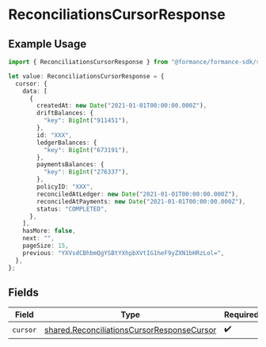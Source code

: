 # ReconciliationsCursorResponse

## Example Usage

```typescript
import { ReconciliationsCursorResponse } from "@formance/formance-sdk/sdk/models/shared";

let value: ReconciliationsCursorResponse = {
  cursor: {
    data: [
      {
        createdAt: new Date("2021-01-01T00:00:00.000Z"),
        driftBalances: {
          "key": BigInt("911451"),
        },
        id: "XXX",
        ledgerBalances: {
          "key": BigInt("673191"),
        },
        paymentsBalances: {
          "key": BigInt("276337"),
        },
        policyID: "XXX",
        reconciledAtLedger: new Date("2021-01-01T00:00:00.000Z"),
        reconciledAtPayments: new Date("2021-01-01T00:00:00.000Z"),
        status: "COMPLETED",
      },
    ],
    hasMore: false,
    next: "",
    pageSize: 15,
    previous: "YXVsdCBhbmQgYSBtYXhpbXVtIG1heF9yZXN1bHRzLol=",
  },
};
```

## Fields

| Field                                                                                                           | Type                                                                                                            | Required                                                                                                        | Description                                                                                                     |
| --------------------------------------------------------------------------------------------------------------- | --------------------------------------------------------------------------------------------------------------- | --------------------------------------------------------------------------------------------------------------- | --------------------------------------------------------------------------------------------------------------- |
| `cursor`                                                                                                        | [shared.ReconciliationsCursorResponseCursor](../../../sdk/models/shared/reconciliationscursorresponsecursor.md) | :heavy_check_mark:                                                                                              | N/A                                                                                                             |